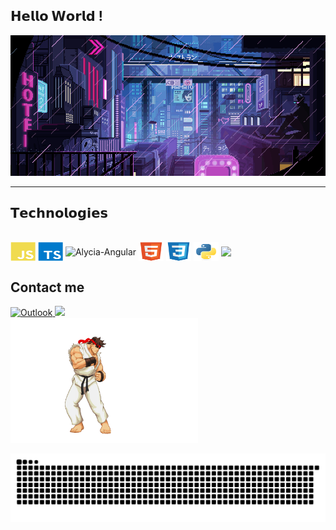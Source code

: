 ## 𝗛𝗲𝗹𝗹𝗼 𝗪𝗼𝗿𝗹𝗱 !

![](https://github.com/Youssef-Bu/Youssef-Bu/blob/main/pic/cyber.gif)

---

## 𝗧𝗲𝗰𝗵𝗻𝗼𝗹𝗼𝗴𝗶𝗲𝘀

<div style="display: inline_block"><br>
  <img align="center" alt="Alycia-Js" height="30" width="40" src="https://raw.githubusercontent.com/devicons/devicon/master/icons/javascript/javascript-plain.svg">
  <img align="center" alt="Alycia-Ts" height="30" width="40" src="https://raw.githubusercontent.com/devicons/devicon/master/icons/typescript/typescript-plain.svg">
    <img align="center" alt="Alycia-Angular" height="30" width="40"
      src="https://angular.io/assets/images/logos/angular/angular.svg">
      
      
  <img align="center" alt="Alycia-HTML" height="30" width="40" src="https://raw.githubusercontent.com/devicons/devicon/master/icons/html5/html5-original.svg">
  <img align="center" alt="Alycia-CSS" height="30" width="40" src="https://raw.githubusercontent.com/devicons/devicon/master/icons/css3/css3-original.svg">
  <img align="center" alt="Alycia-Python" height="30" width="40" src="https://raw.githubusercontent.com/devicons/devicon/master/icons/python/python-original.svg">
  <img width ='30px' align='center' src ='https://raw.githubusercontent.com/rahulbanerjee26/githubAboutMeGenerator/main/icons/git.svg'>
</div>
  
  ## Contact me
 
<div> 
  <a href = "mailto:youssef.bouchikhi@outlook.com">  <img src="https://img.shields.io/badge/-Outlook-%23333?style=for-the-badge&logo=microsoft-outlook&logoColor=white" alt="Outlook">
</a>
  <a href="https://www.linkedin.com/in/youssefbouchikhi" target="_blank"><img src="https://img.shields.io/badge/-LinkedIn-%230077B5?style=for-the-badge&logo=linkedin&logoColor=white" target="_blank"></a> 
  
</div>
 
<img src="https://github.com/Youssef-Bu/Youssef-Bu/blob/main/pic/AN.gif" width="300" height="200" /> 



![](https://github.com/Youssef-Bu/Youssef-Bu/blob/main/pic/github-contribution-grid-snake.svg)

